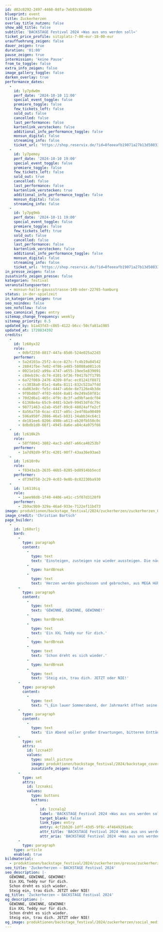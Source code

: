 ```yaml
---
id: d02c0292-2497-4460-8dfa-7eb93c6b6b9b
blueprint: event
title: Zuckerherzen
overlay_title_nutzen: false
show_add_title: false
subtitle: 'BACKSTAGE Festival 2024 »Was aus uns werden soll«'
ticket_price_profile: sitzplatz-7-00-eur-18-00-eur
urauffuehrung_zeigen: false
dauer_zeigen: true
duration: '01:00'
pause_zeigen: true
intermission: 'keine Pause'
from_to_toggle: false
extra_info_zeigen: false
image_gallery_toggle: false
darken_overlay: true
performance_dates:
  -
    id: ly7pdw0m
    perf_date: '2024-10-10 11:00'
    special_event_toggle: false
    premiere_toggle: false
    few_tickets_left: false
    sold_out: false
    cancelled: false
    last_performance: false
    kartenlink_verstecken: false
    additional_info_performance_toggle: false
    monsun_digital: false
    streaming_info: false
    ticket_url: 'https://shop.reservix.de/?id=8feeeafb19071a27b13d5083379d95183e9ab490f2f135faf80b2fecfc1ba00f2aba7ad8945f4a4292549eb86feddc1b&vID=7337&eventGrpID=478806&eventID=2299855'
  -
    id: ly7pemoy
    perf_date: '2024-10-10 19:00'
    special_event_toggle: false
    premiere_toggle: false
    few_tickets_left: false
    sold_out: true
    cancelled: false
    last_performance: false
    kartenlink_verstecken: true
    additional_info_performance_toggle: false
    monsun_digital: false
    streaming_info: false
  -
    id: ly7pg9mb
    perf_date: '2024-10-11 19:00'
    special_event_toggle: false
    premiere_toggle: false
    few_tickets_left: true
    sold_out: false
    cancelled: false
    last_performance: false
    kartenlink_verstecken: false
    additional_info_performance_toggle: false
    monsun_digital: false
    streaming_info: false
    ticket_url: 'https://shop.reservix.de/?id=8feeeafb19071a27b13d5083379d95183e9ab490f2f135faf80b2fecfc1ba00f2aba7ad8945f4a4292549eb86feddc1b&vID=7337&eventGrpID=478806&eventID=2299857'
in_presse_zeigen: false
zusatsinfo_zeigen_presse: false
kategorien: festival
veranstaltungsoerter:
  - monsun-halle-gaussstrasse-149-oder-22765-hamburg
status: in-der-spielzeit
in_kategorien_zeigen: true
seo_noindex: false
seo_nofollow: false
seo_canonical_type: entry
sitemap_change_frequency: weekly
sitemap_priority: 0.5
updated_by: b1a43fd3-c865-4122-b6cc-50cfa81a1985
updated_at: 1728834392
credits:
  -
    id: lz60yx32
    role:
      - 0dbf2250-8817-447a-85d6-524e025a22d3
    performer:
      - 5a2d103a-25f2-4cce-827c-fc4b19a84542
      - 28841fbe-7e02-4f86-a485-58088a0811c6
      - 0021e1d2-a99a-4747-a655-19ee5e839091
      - c84eb19c-dc74-4101-bf36-f0417b7f1795
      - 6a72f069-2476-4209-8fac-ec01241f8871
      - cc3038a0-01e1-4a0a-8111-832c523a7fdd
      - da063e8c-fe5c-4447-a6de-8e7126e4b3de
      - 9f0bd8d7-4f03-4dd4-8a81-0e249a58f81c
      - 70d2d6a1-465c-4f9c-8c3f-ad9bfaedcf04
      - 61368e4a-65c9-4481-b2e9-99453dfdc79c
      - 98771463-e2ab-45df-89c8-48024affe2cf
      - 8a56a750-6cac-4317-a05c-2e4f8ba90489
      - 596a950f-2086-46a5-b831-34abb34c64c1
      - de181ee6-0206-498b-a613-eb20fb550c0c
      - 8dbdb1d0-66f1-4945-8a6e-a84c4a975f66
  -
    id: lz610k2h
    role:
      - 58ff8041-3882-4ac3-a9d7-a66ca48253b7
    performer:
      - 1a7d92d9-9f3c-4201-90f7-43aa36e93ae3
  -
    id: lz610r0v
    role:
      - f8343a1b-2635-46b5-8285-bd8914bb5ecd
    performer:
      - df39d758-2c29-4c03-9e8b-8c82230ba930
  -
    id: lz6110iq
    role:
      - 1aee98d8-1f40-4406-a41c-c5f07d3120f9
    performer:
      - 2b9ac9b9-329a-46ad-933e-7122ef11bd73
image: produktionen/backstage_festival/2024/zuckerherzen/zuckerherzen_01_c_christian_bartsch.jpg
image_credit: 'Christian Bartsch'
page_builder:
  -
    id: lz60xrlj
    bard:
      -
        type: paragraph
        content:
          -
            type: text
            text: 'Einsteigen, zusteigen nie wieder aussteigen. Die nächste Fahrt ist umsonst.'
          -
            type: hardBreak
          -
            type: text
            text: 'Herzen werden geschossen und gebrochen, aus MEGA Höhen wird tief gefallen – und gleich noch eine Runde.'
      -
        type: paragraph
        content:
          -
            type: text
            text: 'GEWINNE, GEWINNE, GEWINNE!'
          -
            type: hardBreak
          -
            type: text
            text: 'Ein XXL Teddy nur für dich.'
          -
            type: hardBreak
          -
            type: text
            text: 'Schon dreht es sich wieder.'
          -
            type: hardBreak
          -
            type: text
            text: 'Steig ein, trau dich. JETZT oder NIE!'
      -
        type: paragraph
        content:
          -
            type: text
            text: "\_Ein lauer Sommerabend, der Jahrmarkt öffnet seine Türen, die Menschen strömen zu den Fahrgeschäften. Getrieben von ihren Sehnsüchten erhoffen sie sich das große Gewinnglück, den ultimativen Adrenalinkick und die leckersten ZUCKERHERZEN der Stadt."
      -
        type: paragraph
        content:
          -
            type: text
            text: 'Ein Abend voller großer Erwartungen, bitteren Enttäuschungen und unerwarteten Begegnungen.'
      -
        type: set
        attrs:
          id: lzcna437
          values:
            type: small_picture
            image: produktionen/backstage_festival/2024/backstage_cover.jpg
            zusatzinfo_zeigen: false
      -
        type: set
        attrs:
          id: lzcnaksi
          values:
            type: buttons
            buttons:
              -
                id: lzcnalq2
                label: 'BACKSTAGE Festival 2024 »Was aus uns werden soll«'
                target_blank: false
                link_type: entry
                entry: 4cf2bb20-1dff-43d5-9f8c-4f4649291e8c
                attr_title: 'BACKSTAGE Festival 2024 »Was aus uns werden soll«'
                attr_aria: 'BACKSTAGE Festival 2024 »Was aus uns werden soll«'
      -
        type: paragraph
    type: article
    enabled: true
bildmaterial:
  - produktionen/backstage_festival/2024/zuckerherzen/presse/zuckerherzen_01_c_christian_bartsch.jpg
seo_title: 'Zuckerherzen – BACKSTAGE Festival 2024'
seo_description: |-
  GEWINNE, GEWINNE, GEWINNE!
  Ein XXL Teddy nur für dich.
  Schon dreht es sich wieder.
  Steig ein, trau dich. JETZT oder NIE!
og_title: 'Zuckerherzen – BACKSTAGE Festival 2024'
og_description: |-
  GEWINNE, GEWINNE, GEWINNE!
  Ein XXL Teddy nur für dich.
  Schon dreht es sich wieder.
  Steig ein, trau dich. JETZT oder NIE!
og_image: produktionen/backstage_festival/2024/zuckerherzen/social_media_zuckerherzen.jpg
---
```


